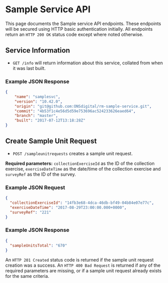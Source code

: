 # Sample Service API
This page documents the Sample service API endpoints. These endpoints will be secured using HTTP basic authentication initially. All endpoints return an `HTTP 200 OK` status code except where noted otherwise.

## Service Information
* `GET /info` will return information about this service, collated from when it was last built.

### Example JSON Response
```json
{
    "name": "samplesvc",
    "version": "10.42.0",
    "origin": "git@github.com:ONSdigital/rm-sample-service.git",
    "commit": "4b53f1c4e56d5d59e753696ac524233626eaed64",
    "branch": "master",
    "built": "2017-07-12T13:18:28Z"
}
```

## Create Sample Unit Request
* `POST /sampleunitrequests` creates a sample unit request.

**Required parameters:** `collectionExerciseId` as the ID of the collection exercise, `exerciseDateTime` as the date/time of the collection exercise and `surveyRef` as the ID of the survey.

### Example JSON Request
```json
{
  "collectionExerciseId": "14fb3e68-4dca-46db-bf49-04b84e07e77c",
  "exerciseDateTime": "2017-08-29T23:00:00.000+0000",
  "surveyRef": "221"
}
```

### Example JSON Response
```json
{
  "sampleUnitsTotal": "670"
}
```

An `HTTP 201 Created` status code is returned if the sample unit request creation was a success. An `HTTP 400 Bad Request` is returned if any of the required parameters are missing, or if a sample unit request already exists for the same criteria.
